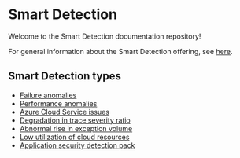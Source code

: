 # Smart Detection

Welcome to the Smart Detection documentation repository!

For general information about the Smart Detection offering, see [here](https://docs.microsoft.com/azure/application-insights/app-insights-proactive-diagnostics).


## Smart Detection types

* [Failure anomalies](https://docs.microsoft.com/azure/application-insights/app-insights-proactive-failure-diagnostics)
* [Performance anomalies](https://docs.microsoft.com/azure/application-insights/app-insights-proactive-performance-diagnostics)
* [Azure Cloud Service issues](https://azure.microsoft.com/blog/proactive-notifications-on-cloud-service-issues-with-azure-diagnostics-and-application-insights)
* [Degradation in trace severity ratio](degradation-in-trace-severity-ratio.md)
* [Abnormal rise in exception volume](abnormal-rise-in-exception-volume.md)
* [Low utilization of cloud resources](low-utilization-of-cloud-resources.md)
* [Application security detection pack](application-security-detection-pack.md)
